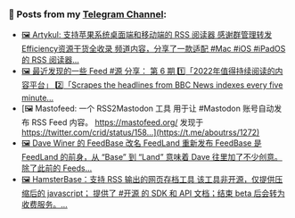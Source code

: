 ### 📰 Posts from my [Telegram Channel](https://t.me/s/aboutrss):
<!-- BLOG-POST-LIST:START -->
- [🖼 Artykul: 支持苹果系统桌面端和移动端的 RSS 阅读器 感谢群管理转发 Efficiency资源干货全收录 频道内容，分享了一款适配 #Mac #iOS #iPadOS 的 RSS 阅读器...](https://t.me/aboutrss/1274)
- [🖼 最近发现的一些 Feed #源 分享： 第 6 期 1️⃣「2022年值得持续阅读的内容平台」 2️⃣「Scrapes the headlines from BBC News indexes every five minute...](https://t.me/aboutrss/1273)
- [🖼 Mastofeed: 一个 RSS2Mastodon 工具 用于让 #Mastodon 账号自动发布 RSS Feed 内容。 https://mastofeed.org/ 发现于 https://twitter.com/crid/status/158...](https://t.me/aboutrss/1272)
- [🖼 Dave Winer 的 FeedBase 改名 FeedLand 重新发布 FeedBase 是 FeedLand 的前身，从 “Base” 到 “Land” 意味着 Dave 往里加了不少创意。除了此前的 Feeds...](https://t.me/aboutrss/1271)
- [🖼 HamsterBase：支持 RSS 输出的网页存档工具 该工具非开源，仅提供压缩后的 javascript； 提供了 #开源 的 SDK 和 API 文档；结束 beta 后会转为收费服务。...](https://t.me/aboutrss/1270)
<!-- BLOG-POST-LIST:END -->

<!--
**AboutRSS/AboutRSS** is a ✨ _special_ ✨ repository because its `README.md` (this file) appears on your GitHub profile.

Here are some ideas to get you started:

- 🔭 I’m currently working on ...
- 🌱 I’m currently learning ...
- 👯 I’m looking to collaborate on ...
- 🤔 I’m looking for help with ...
- 💬 Ask me about ...
- 📫 How to reach me: ...
- 😄 Pronouns: ...
- ⚡ Fun fact: ...
-->
